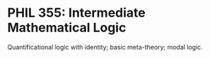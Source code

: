 # PHIL 355: Intermediate Mathematical Logic

Quantificational logic with identity; basic meta-theory; modal logic.